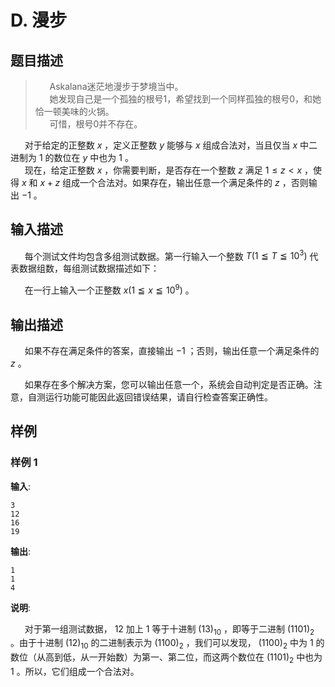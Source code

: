 # D. 漫步

## 题目描述


> $\hspace{15pt}$ Askalana迷茫地漫步于梦境当中。  
> $\hspace{15pt}$ 她发现自己是一个孤独的根号1，希望找到一个同样孤独的根号0，和她恰一顿美味的火锅。  
> $\hspace{15pt}$ 可惜，根号0并不存在。

$\hspace{15pt}$ 对于给定的正整数 $x$ ，定义正整数 $y$ 能够与 $x$ 组成合法对，当且仅当 $x$ 中二进制为 $1$ 的数位在 $y$ 中也为 $1$ 。  
$\hspace{15pt}$ 现在，给定正整数 $x$ ，你需要判断，是否存在一个整数 $z$ 满足 $1 \leq z < x$ ，使得 $x$ 和 $x + z$ 组成一个合法对。如果存在，输出任意一个满足条件的 $z$ ，否则输出 $-1$ 。  


## 输入描述

$\hspace{15pt}$ 每个测试文件均包含多组测试数据。第一行输入一个整数 $T\left(1\leqq T\leqq 10^3\right)$ 代表数据组数，每组测试数据描述如下：  
  
$\hspace{15pt}$ 在一行上输入一个正整数 $x \left(1 \leqq x \leqq 10^{9}\right)$ 。  
  


## 输出描述

$\hspace{15pt}$ 如果不存在满足条件的答案，直接输出 $-1$ ；否则，输出任意一个满足条件的 $z$ 。  

$\hspace{15pt}$ 如果存在多个解决方案，您可以输出任意一个，系统会自动判定是否正确。注意，自测运行功能可能因此返回错误结果，请自行检查答案正确性。  


## 样例

### 样例 1
**输入**:
```
3
12
16
19
```

**输出**:
```
1
1
4
```

**说明**:  

$\hspace{15pt}$ 对于第一组测试数据， $12$ 加上 $1$ 等于十进制 $(13)_{10}$ ，即等于二进制 $(1101)_2$ 。由于十进制 $(12)_{10}$ 的二进制表示为 $(1100)_2$ ，我们可以发现， $(1100)_2$ 中为 $1$ 的数位（从高到低，从一开始数）为第一、第二位，而这两个数位在 $(1101)_2$ 中也为 $1$ 。所以，它们组成一个合法对。  


